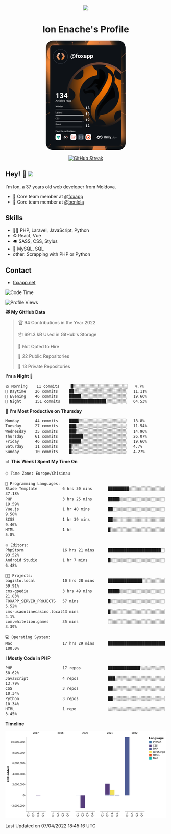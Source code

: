 <div id="header" align="center">
  <img src="https://media.giphy.com/media/M9gbBd9nbDrOTu1Mqx/giphy.gif" width="100"/>
	<h1>Ion Enache's Profile</h1>
</div>
<div align="center">
	<a href="https://app.daily.dev/foxapp"><img src="https://github.com/foxapp/foxapp/blob/master/devcard.svg" width="250" alt="Ion Enache's Dev Card"/></a>
</div>


<div align="center">
	
[![GitHub Streak](http://github-readme-streak-stats.herokuapp.com?user=foxapp&hide_border=true&date_format=M%20j%5B%2C%20Y%5D)](https://git.io/streak-stats)
	
</div>


## Hey! 👋 <img src="https://media.giphy.com/media/hvRJCLFzcasrR4ia7z/giphy.gif" width="30px"/>
I'm Ion, a 37 years old web developer from Moldova.


- 👥 Core team member at [@foxapp](https://github.com/foxapp)
- 👥 Core team member at [@benlola](https://github.com/benlola)

## Skills
- 👨‍💻 PHP, Laravel, JavaScript, Python
- ⚙️ React, Vue
- 👁️ SASS, CSS, Stylus
- 💽 MySQL, SQL
- other: Scrapping with PHP or Python

## Contact
- [foxapp.net](https://www.foxapp.net)

<!--START_SECTION:waka-->
![Code Time](http://img.shields.io/badge/Code%20Time-540%20hrs%2046%20mins-blue)

![Profile Views](http://img.shields.io/badge/Profile%20Views-0-blue)

**🐱 My GitHub Data** 

> 🏆 94 Contributions in the Year 2022
 > 
> 📦 691.3 kB Used in GitHub's Storage 
 > 
> 🚫 Not Opted to Hire
 > 
> 📜 22 Public Repositories 
 > 
> 🔑 13 Private Repositories  
 > 
**I'm a Night 🦉** 

```text
🌞 Morning    11 commits     █░░░░░░░░░░░░░░░░░░░░░░░░   4.7% 
🌆 Daytime    26 commits     ██░░░░░░░░░░░░░░░░░░░░░░░   11.11% 
🌃 Evening    46 commits     █████░░░░░░░░░░░░░░░░░░░░   19.66% 
🌙 Night      151 commits    ████████████████░░░░░░░░░   64.53%

```
📅 **I'm Most Productive on Thursday** 

```text
Monday       44 commits     ████░░░░░░░░░░░░░░░░░░░░░   18.8% 
Tuesday      27 commits     ███░░░░░░░░░░░░░░░░░░░░░░   11.54% 
Wednesday    35 commits     ███░░░░░░░░░░░░░░░░░░░░░░   14.96% 
Thursday     61 commits     ██████░░░░░░░░░░░░░░░░░░░   26.07% 
Friday       46 commits     █████░░░░░░░░░░░░░░░░░░░░   19.66% 
Saturday     11 commits     █░░░░░░░░░░░░░░░░░░░░░░░░   4.7% 
Sunday       10 commits     █░░░░░░░░░░░░░░░░░░░░░░░░   4.27%

```


📊 **This Week I Spent My Time On** 

```text
⌚︎ Time Zone: Europe/Chisinau

💬 Programming Languages: 
Blade Template           6 hrs 30 mins       █████████░░░░░░░░░░░░░░░░   37.18% 
PHP                      3 hrs 25 mins       █████░░░░░░░░░░░░░░░░░░░░   19.59% 
Vue.js                   1 hr 40 mins        ██░░░░░░░░░░░░░░░░░░░░░░░   9.58% 
SCSS                     1 hr 39 mins        ██░░░░░░░░░░░░░░░░░░░░░░░   9.46% 
HTML                     1 hr                █░░░░░░░░░░░░░░░░░░░░░░░░   5.8%

🔥 Editors: 
PhpStorm                 16 hrs 21 mins      ███████████████████████░░   93.52% 
Android Studio           1 hr 7 mins         █░░░░░░░░░░░░░░░░░░░░░░░░   6.48%

🐱‍💻 Projects: 
bagisto.local            10 hrs 28 mins      ███████████████░░░░░░░░░░   59.91% 
cms-gpedia               3 hrs 49 mins       █████░░░░░░░░░░░░░░░░░░░░   21.83% 
FOXAPP_SERVER_PROJECTS   57 mins             █░░░░░░░░░░░░░░░░░░░░░░░░   5.52% 
cms-usaonlinecasino.local43 mins             █░░░░░░░░░░░░░░░░░░░░░░░░   4.1% 
com.whitelion.games      35 mins             ░░░░░░░░░░░░░░░░░░░░░░░░░   3.39%

💻 Operating System: 
Mac                      17 hrs 29 mins      █████████████████████████   100.0%

```

**I Mostly Code in PHP** 

```text
PHP                      17 repos            ██████████████░░░░░░░░░░░   58.62% 
JavaScript               4 repos             ███░░░░░░░░░░░░░░░░░░░░░░   13.79% 
CSS                      3 repos             ██░░░░░░░░░░░░░░░░░░░░░░░   10.34% 
Python                   3 repos             ██░░░░░░░░░░░░░░░░░░░░░░░   10.34% 
HTML                     1 repo              ░░░░░░░░░░░░░░░░░░░░░░░░░   3.45%

```


**Timeline**

![Chart not found](https://raw.githubusercontent.com/foxapp/foxapp/master/charts/bar_graph.png) 


 Last Updated on 07/04/2022 18:45:16 UTC
<!--END_SECTION:waka-->
